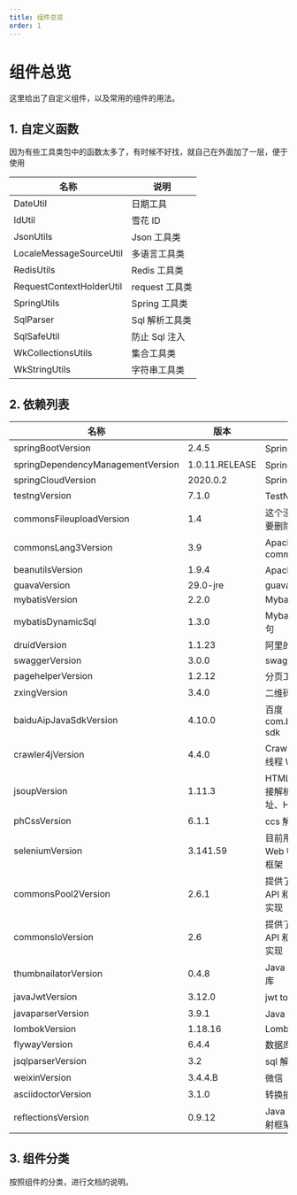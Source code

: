 ```yaml
---
title: 组件总览
order: 1
---
```


# 组件总览

这里给出了自定义组件，以及常用的组件的用法。

## 1. 自定义函数

因为有些工具类包中的函数太多了，有时候不好找，就自己在外面加了一层，便于使用

| 名称                     | 说明           |
| ------------------------ | -------------- |
| DateUtil                 | 日期工具       |
| IdUtil                   | 雪花 ID        |
| JsonUtils                | Json 工具类    |
| LocaleMessageSourceUtil  | 多语言工具类   |
| RedisUtils               | Redis 工具类   |
| RequestContextHolderUtil | request 工具类 |
| SpringUtils              | Spring 工具类  |
| SqlParser                | Sql 解析工具类 |
| SqlSafeUtil              | 防止 Sql 注入  |
| WkCollectionsUtils       | 集合工具类     |
| WkStringUtils            | 字符串工具类   |

## 2. 依赖列表

| 名称                              | 版本           | 说明                                                |
| --------------------------------- | -------------- | --------------------------------------------------- |
| springBootVersion                 | 2.4.5          | Spring 主框架                                       |
| springDependencyManagementVersion | 1.0.11.RELEASE | Spring 依赖控制                                     |
| springCloudVersion                | 2020.0.2       | SpringCloudVersion                                  |
| testngVersion                     | 7.1.0          | TestNG 版本                                         |
| commonsFileuploadVersion          | 1.4            | 这个没有用了，未来要删除                            |
| commonsLang3Version               | 3.9            | Apache 的 commons-lang3                             |
| beanutilsVersion                  | 1.9.4          | Apache 的 beanutils                                 |
| guavaVersion                      | 29.0-jre       | guava                                               |
| mybatisVersion                    | 2.2.0          | Mybatis                                             |
| mybatisDynamicSql                 | 1.3.0          | Mybatis 动态 SQl 语句                               |
| druidVersion                      | 1.1.23         | 阿里的数据库连接池                                  |
| swaggerVersion                    | 3.0.0          | swagger                                             |
| pagehelperVersion                 | 1.2.12         | 分页工具                                            |
| zxingVersion                      | 3.4.0          | 二维码工具                                          |
| baiduAipJavaSdkVersion            | 4.10.0         | 百度 com.baidu.aip.java-sdk                         |
| crawler4jVersion                  | 4.4.0          | Crawler4j - Java 多线程 Web 爬虫                    |
| jsoupVersion                      | 1.11.3         | HTML 解析器，可直接解析某个 URL 地址、HTML 文本内容 |
| phCssVersion                      | 6.1.1          | ccs 解析器                                          |
| seleniumVersion                   | 3.141.59       | 目前用的最广泛的 Web UI 自动化测试框架              |
| commonsPool2Version               | 2.6.1          | 提供了一个对象池 API 和一系列对象池实现             |
| commonsIoVersion                  | 2.6            | 提供了一个对象池 API 和一系列对象池实现             |
| thumbnailatorVersion              | 0.4.8          | Java 中图片压缩类库                                 |
| javaJwtVersion                    | 3.12.0         | jwt token 工具                                      |
| javaparserVersion                 | 3.9.1          | Java 代码解析                                       |
| lombokVersion                     | 1.18.16        | Lombok                                              |
| flywayVersion                     | 6.4.4          | 数据库版本控制                                      |
| jsqlparserVersion                 | 3.2            | sql 解析                                            |
| weixinVersion                     | 3.4.4.B        | 微信                                                |
| asciidoctorVersion                | 3.1.0          | 转换插件                                            |
| reflectionsVersion                | 0.9.12         | Java 非常好用的反射框架                             |

## 3. 组件分类

按照组件的分类，进行文档的说明。
